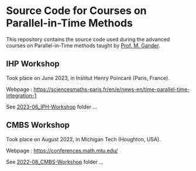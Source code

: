 # Source Code for Courses on Parallel-in-Time Methods


This repository contains the source code used during the advanced courses on Parallel-in-Time methods taught by [Prof. M. Gander](https://www.unige.ch/~gander/).

## IHP Workshop

Took place on June 2023, in Institut Henry Poincaré (Paris, France).

Webpage : https://sciencesmaths-paris.fr/en/e/news-en/time-parallel-time-integration-1

See [2023-06_IPH-Workshop](./2023-06_IPH-Workshop/) folder ...

## CMBS Workshop

Took place on August 2022, in Michigan Tech (Houghton, USA).

Webpage : https://conferences.math.mtu.edu/

See [2022-08_CMBS-Workshop](./2022-08_CMBS-Workshop/) folder ...